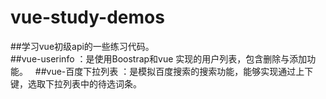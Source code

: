 # vue-study-demos
##学习vue初级api的一些练习代码。      
##vue-userinfo ：是使用Boostrap和vue 实现的用户列表，包含删除与添加功能。           
##vue-百度下拉列表 ：是模拟百度搜索的搜索功能，能够实现通过上下键，选取下拉列表中的待选词条。
